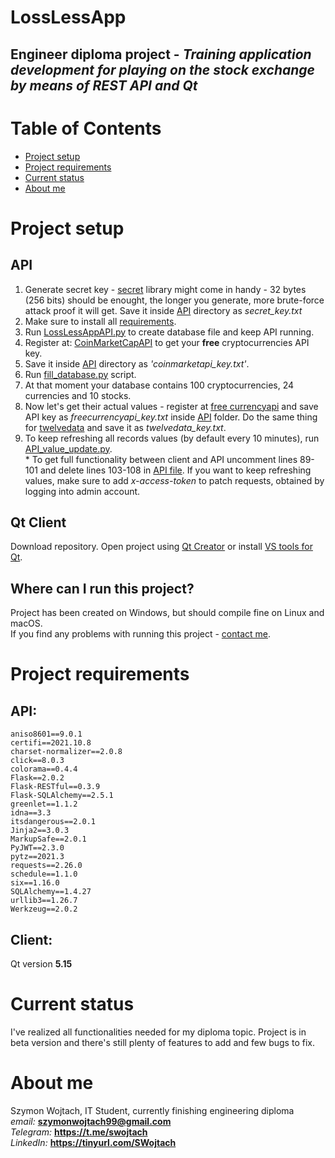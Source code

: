 # LossLessApp

## Engineer diploma project - *Training application development for playing on the stock exchange by means of REST API and Qt*

# Table of Contents
- [Project setup](#project-setup)
- [Project requirements](#project-requirements)
- [Current status](#current-status)
- [About me](#about-me)

# Project setup

## API

1. Generate secret key - [secret](https://docs.python.org/3/library/secrets.html) library might come in handy - 32 bytes (256 bits) should be enought, the longer you generate, more brute-force attack proof it will get. 
Save it inside [API](API) directory as *secret_key.txt*
2. Make sure to install all [requirements](#project-requirements).
3. Run [LossLessAppAPI.py](API/LossLessAppAPI.py) to create database file and keep API running.
4. Register at: [CoinMarketCapAPI](https://pro.coinmarketcap.com/) to get your **free** cryptocurrencies API key.
5. Save it inside [API](API) directory as *'coinmarketapi_key.txt'*.
6. Run [fill_database.py](API/fill_database.py) script.
7. At that moment your database contains 100 cryptocurrencies, 24 currencies and 10 stocks.
8. Now let's get their actual values - register at [free currencyapi](https://freecurrencyapi.net/) and save API key as *freecurrencyapi_key.txt* inside [API](API) folder. Do the same thing for [twelvedata](https://twelvedata.com/) and save it as *twelvedata_key.txt*.
9. To keep refreshing all records values (by default every 10 minutes), run [API_value_update.py](API/API_value_update.py).\
\* To get full functionality between client and API uncomment lines 89-101 and delete lines 103-108 in [API file](API/LossLessAppAPI.py). If you want to keep refreshing values, make sure to add *x-access-token* to patch requests, obtained by logging into admin account.

## Qt Client
Download repository. Open project using [Qt Creator](https://www.qt.io/product/development-tools) or install [VS tools for Qt](https://doc.qt.io/qtvstools/qtvstools-getting-started.html).

## Where can I run this project?
Project has been created on Windows, but should compile fine on Linux and macOS.\
If you find any problems with running this project - [contact me](#about-me).

# Project requirements

## API:

```
aniso8601==9.0.1
certifi==2021.10.8
charset-normalizer==2.0.8
click==8.0.3
colorama==0.4.4
Flask==2.0.2
Flask-RESTful==0.3.9
Flask-SQLAlchemy==2.5.1
greenlet==1.1.2
idna==3.3
itsdangerous==2.0.1
Jinja2==3.0.3
MarkupSafe==2.0.1
PyJWT==2.3.0
pytz==2021.3
requests==2.26.0
schedule==1.1.0
six==1.16.0
SQLAlchemy==1.4.27
urllib3==1.26.7
Werkzeug==2.0.2
```

## Client:

Qt version **5.15**

# Current status
I've realized all functionalities needed for my diploma topic. Project is in beta version and there's still plenty of features to add and few bugs to fix.

# About me
Szymon Wojtach, IT Student, currently finishing engineering diploma\
*email:* **szymonwojtach99@gmail.com** \
*Telegram:* **https://t.me/swojtach** \
*LinkedIn:* **https://tinyurl.com/SWojtach** 
